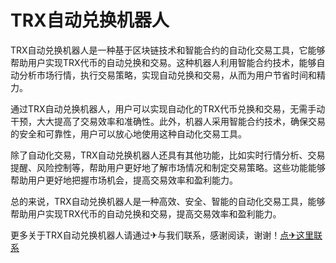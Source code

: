 # TRX自动兑换机器人

TRX自动兑换机器人是一种基于区块链技术和智能合约的自动化交易工具，它能够帮助用户实现TRX代币的自动兑换和交易。这种机器人利用智能合约技术，能够自动分析市场行情，执行交易策略，实现自动兑换和交易，从而为用户节省时间和精力。

通过TRX自动兑换机器人，用户可以实现自动化的TRX代币兑换和交易，无需手动干预，大大提高了交易效率和准确性。此外，机器人采用智能合约技术，确保交易的安全和可靠性，用户可以放心地使用这种自动化交易工具。

除了自动化交易，TRX自动兑换机器人还具有其他功能，比如实时行情分析、交易提醒、风险控制等，帮助用户更好地了解市场情况和制定交易策略。这些功能能够帮助用户更好地把握市场机会，提高交易效率和盈利能力。

总的来说，TRX自动兑换机器人是一种高效、安全、智能的自动化交易工具，能够帮助用户实现TRX代币的自动兑换和交易，提高交易效率和盈利能力。

更多关于TRX自动兑换机器人请通过✈与我们联系，感谢阅读，谢谢！[点✈这里联系](https://t.me/shalongbot)